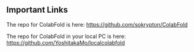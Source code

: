 ## Important Links

The repo for ColabFold is here: https://github.com/sokrypton/ColabFold

The repo for ColabFold in your local PC is here: https://github.com/YoshitakaMo/localcolabfold
